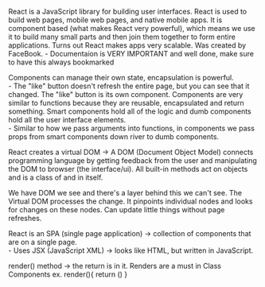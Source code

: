 React is a JavaScript library for building user interfaces.  React is used to build web pages, mobile web pages, and native mobile apps.  It is component based (what makes React very powerful), which means we use it to build many small parts and then join them together to form entire applications.  Turns out React makes apps very scalable.  Was created by FaceBook.
    - Documentaion is VERY IMPORTANT and well done, make sure to have this always bookmarked

Components can manage their own state, encapsulation is powerful.  
     - The "like" button doesn't refresh the entire page, but you can see that it changed.  The "like" button is its own component.
Components are very similar to functions because they are reusable, encapsulated and return something.  Smart components hold all of the logic and dumb components hold all the user interface elements.  
    - Similar to how we pass arguments into functions, in components we pass props from smart components down river to dumb components.  
   
React creates a virtual DOM -> A DOM (Document Object Model) connects programming language by getting feedback from the user and manipulating the DOM to browser (the interface/ui).  All built-in methods act on objects and is a class of and in itself.  

We have DOM we see and there's a layer behind this we can't see.  The Virtual DOM processes the change.  It pinpoints individual nodes and looks for changes on these nodes.  Can update little things without page refreshes.

React is an SPA (single page application) -> collection of components that are on a single page.  
    - Uses JSX (JavaScript XML) -> looks like HTML, but written in JavaScript.

render() method -> the return is in it.  Renders are a must in Class Components
    ex. render(){
            return ()
    }
    